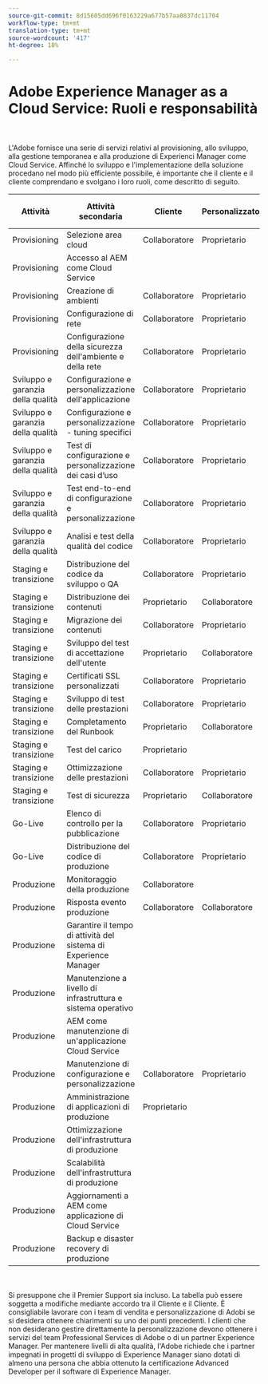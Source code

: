 ```yaml
---
source-git-commit: 8d15605dd696f0163229a677b57aa0837dc11704
workflow-type: tm+mt
translation-type: tm+mt
source-wordcount: '417'
ht-degree: 18%

---
```


# Adobe Experience Manager as a Cloud Service: Ruoli e responsabilità

<br></br>
L&#39;Adobe fornisce una serie di servizi relativi al provisioning, allo sviluppo, alla gestione temporanea e alla produzione di Experienci Manager come Cloud Service. Affinché lo sviluppo e l&#39;implementazione della soluzione procedano nel modo più efficiente possibile, è importante che il cliente e il cliente comprendano e svolgano i loro ruoli, come descritto di seguito.


| Attività | Attività secondaria | Cliente | Personalizzatore | Adobe | Funzionalità di Cloud Manager |
|---------------------------------|-------------------------------------------------------|-------------|-------------|---------|-----------------------------|
| Provisioning | Selezione area cloud | Collaboratore | Proprietario | Advisor | Sì |
| Provisioning | Accesso al AEM come Cloud Service |  |  | Proprietario | Sì |
| Provisioning | Creazione di ambienti | Collaboratore | Proprietario | Advisor | Sì |
| Provisioning | Configurazione di rete | Collaboratore | Proprietario | Advisor | Sì |
| Provisioning | Configurazione della sicurezza dell&#39;ambiente e della rete | Collaboratore | Proprietario | Advisor | Sì |
| Sviluppo e garanzia della qualità | Configurazione e personalizzazione dell&#39;applicazione | Collaboratore | Proprietario |  |  |
| Sviluppo e garanzia della qualità | Configurazione e personalizzazione - tuning specifici | Collaboratore | Proprietario |  |  |
| Sviluppo e garanzia della qualità | Test di configurazione e personalizzazione dei casi d’uso | Collaboratore | Proprietario |  |  |
| Sviluppo e garanzia della qualità | Test end-to-end di configurazione e personalizzazione | Collaboratore | Proprietario |  |  |
| Sviluppo e garanzia della qualità | Analisi e test della qualità del codice | Collaboratore | Proprietario | Advisor | Sì |
| Staging e transizione | Distribuzione del codice da sviluppo o QA | Collaboratore | Proprietario | Advisor | Sì |
| Staging e transizione | Distribuzione dei contenuti | Proprietario | Collaboratore |  |  |
| Staging e transizione | Migrazione dei contenuti | Collaboratore | Proprietario |  |  |
| Staging e transizione | Sviluppo del test di accettazione dell&#39;utente | Proprietario | Collaboratore |  |  |
| Staging e transizione | Certificati SSL personalizzati | Collaboratore | Proprietario | Advisor | Sì |
| Staging e transizione | Sviluppo di test delle prestazioni | Collaboratore | Proprietario |  |  |
| Staging e transizione | Completamento del Runbook | Proprietario | Collaboratore |  |  |
| Staging e transizione | Test del carico | Proprietario |  |  |  |
| Staging e transizione | Ottimizzazione delle prestazioni | Collaboratore | Proprietario |  |  |
| Staging e transizione | Test di sicurezza | Proprietario | Collaboratore |  |  |
| Go-Live | Elenco di controllo per la pubblicazione | Collaboratore | Proprietario |  |  |
| Go-Live | Distribuzione del codice di produzione | Collaboratore | Proprietario | Advisor | Sì |
| Produzione | Monitoraggio della produzione | Collaboratore |  | Proprietario |  |
| Produzione | Risposta evento produzione | Collaboratore | Collaboratore | Proprietario |  |
| Produzione | Garantire il tempo di attività del sistema di Experience Manager |  |  | Proprietario |  |
| Produzione | Manutenzione a livello di infrastruttura e sistema operativo |  |  | Proprietario |  |
| Produzione | AEM come manutenzione di un&#39;applicazione Cloud Service |  |  | Proprietario |  |
| Produzione | Manutenzione di configurazione e personalizzazione | Collaboratore | Proprietario |  |  |
| Produzione | Amministrazione di applicazioni di produzione | Proprietario |  |  |  |
| Produzione | Ottimizzazione dell&#39;infrastruttura di produzione |  |  | Proprietario |  |
| Produzione | Scalabilità dell&#39;infrastruttura di produzione |  |  | Proprietario |  |
| Produzione | Aggiornamenti a AEM come applicazione di Cloud Service |  |  | Proprietario |  |
| Produzione | Backup e disaster recovery di produzione |  |  | Proprietario |  |

<br></br>
Si presuppone che il Premier Support sia incluso. La tabella può essere soggetta a modifiche mediante accordo tra il Cliente e il Cliente. È consigliabile lavorare con i team di vendita e personalizzazione di Adobi se si desidera ottenere chiarimenti su uno dei punti precedenti. I clienti che non desiderano gestire direttamente la personalizzazione devono ottenere i servizi del team Professional Services di Adobe o di un partner Experience Manager. Per mantenere livelli di alta qualità, l&#39;Adobe richiede che i partner impegnati in progetti di sviluppo di Experience Manager siano dotati di almeno una persona che abbia ottenuto la certificazione Advanced Developer per il software di Experience Manager.